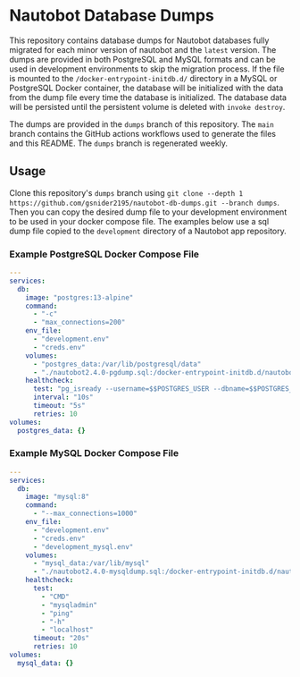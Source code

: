 # Nautobot Database Dumps

This repository contains database dumps for Nautobot databases fully migrated for each minor version of nautobot and the `latest` version. The dumps are provided in both PostgreSQL and MySQL formats and can be used in development environments to skip the migration process. If the file is mounted to the `/docker-entrypoint-initdb.d/` directory in a MySQL or PostgreSQL Docker container, the database will be initialized with the data from the dump file every time the database is initialized. The database data will be persisted until the persistent volume is deleted with `invoke destroy`.

The dumps are provided in the `dumps` branch of this repository. The `main` branch contains the GitHub actions workflows used to generate the files and this README. The `dumps` branch is regenerated weekly.

## Usage

Clone this repository's `dumps` branch using `git clone --depth 1 https://github.com/gsnider2195/nautobot-db-dumps.git --branch dumps`. Then you can copy the desired dump file to your development environment to be used in your docker compose file. The examples below use a sql dump file copied to the `development` directory of a Nautobot app repository.

### Example PostgreSQL Docker Compose File

```yaml
---
services:
  db:
    image: "postgres:13-alpine"
    command:
      - "-c"
      - "max_connections=200"
    env_file:
      - "development.env"
      - "creds.env"
    volumes:
      - "postgres_data:/var/lib/postgresql/data"
      - "./nautobot2.4.0-pgdump.sql:/docker-entrypoint-initdb.d/nautobot.sql"
    healthcheck:
      test: "pg_isready --username=$$POSTGRES_USER --dbname=$$POSTGRES_DB"
      interval: "10s"
      timeout: "5s"
      retries: 10
volumes:
  postgres_data: {}
```

### Example MySQL Docker Compose File

```yaml
---
services:
  db:
    image: "mysql:8"
    command:
      - "--max_connections=1000"
    env_file:
      - "development.env"
      - "creds.env"
      - "development_mysql.env"
    volumes:
      - "mysql_data:/var/lib/mysql"
      - "./nautobot2.4.0-mysqldump.sql:/docker-entrypoint-initdb.d/nautobot.sql:z"
    healthcheck:
      test:
        - "CMD"
        - "mysqladmin"
        - "ping"
        - "-h"
        - "localhost"
      timeout: "20s"
      retries: 10
volumes:
  mysql_data: {}    
```
